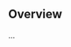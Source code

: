 <!-- Note: Please must use one of our issue templates to file an issue! 🛑 -->
<!-- 👉 https://github.com/Not-Jayden/segment-string/issues/new/choose 👈 -->
<!-- **Issues that should have been filed with a template will be closed without action, and we will ask you to use a template.** -->

<!-- This blank issue template is only for issues that don't fit any of the templates. -->

## Overview

...
